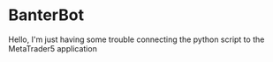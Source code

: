 # BanterBot
Hello, I'm just having some trouble connecting the python script to the MetaTrader5 application 
